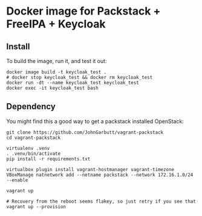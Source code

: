 # Docker image for Packstack + FreeIPA + Keycloak

## Install

To build the image, run it, and test it out:

    docker image build -t keycloak_test .
    # docker stop keycloak_test && docker rm keycloak_test
    docker run -dt --name keycloak_test keycloak_test
    docker exec -it keycloak_test bash

## Dependency

You might find this a good way to get a packstack installed OpenStack:

    git clone https://github.com/JohnGarbutt/vagrant-packstack
    cd vagrant-packstack

    virtualenv .venv
    . .venv/bin/activate
    pip install -r requirements.txt

    virtualbox plugin install vagrant-hostmanager vagrant-timezone
    VBoxManage natnetwork add --netname packstack --network 172.16.1.0/24 --enable

    vagrant up

    # Recovery from the reboot seems flakey, so just retry if you see that
    vagrant up --provision 
